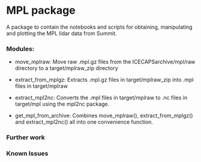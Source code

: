 # MPL package

A package to contain the notebooks and scripts for obtaining, manipulating and plotting the MPL lidar data from Summit.

### Modules:
+ move_mplraw:
    Move raw .mpl.gz files from the ICECAPSarchive/mpl/raw directory to a target/mplraw_zip directory

+ extract_from_mplgz:
    Extracts .mpl.gz files in target/mplraw_zip into .mpl files in target/mplraw

+ extract_mpl2nc:
    Converts the .mpl files in target/mplraw to .nc files in target/mpl using the mpl2nc package.

+ get_mpl_from_archive:
    Combines move_mplraw(), extract_from_mplgz() and extract_mpl2nc() all into one convenience function. 


### Further work

### Known Issues